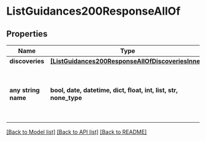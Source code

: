 # ListGuidances200ResponseAllOf


## Properties
Name | Type | Description | Notes
------------ | ------------- | ------------- | -------------
**discoveries** | [**[ListGuidances200ResponseAllOfDiscoveriesInner]**](ListGuidances200ResponseAllOfDiscoveriesInner.md) |  | [optional] 
**any string name** | **bool, date, datetime, dict, float, int, list, str, none_type** | any string name can be used but the value must be the correct type | [optional]

[[Back to Model list]](../README.md#documentation-for-models) [[Back to API list]](../README.md#documentation-for-api-endpoints) [[Back to README]](../README.md)


